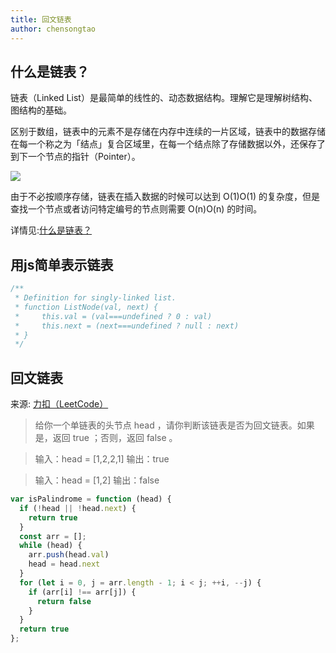 ```yaml
---
title: 回文链表
author: chensongtao
---
```


## 什么是链表？

链表（Linked List）是最简单的线性的、动态数据结构。理解它是理解树结构、图结构的基础。

区别于数组，链表中的元素不是存储在内存中连续的一片区域，链表中的数据存储在每一个称之为「结点」复合区域里，在每一个结点除了存储数据以外，还保存了到下一个节点的指针（Pointer）。

<img src="https://pic.leetcode-cn.com/67c0f9acaaaa44685a22fd85eaaba409341f874b99a5c953ff8efbc8d5110e02-image.png"/>

由于不必按顺序存储，链表在插入数据的时候可以达到 O(1)O(1) 的复杂度，但是查找一个节点或者访问特定编号的节点则需要 O(n)O(n) 的时间。

详情见:[什么是链表？](https://leetcode-cn.com/tag/linked-list/problemset/)

## 用js简单表示链表
```js
/**
 * Definition for singly-linked list.
 * function ListNode(val, next) {
 *     this.val = (val===undefined ? 0 : val)
 *     this.next = (next===undefined ? null : next)
 * }
 */
```


## 回文链表

来源: [力扣（LeetCode）](https://leetcode-cn.com/problems/palindrome-linked-list/)

> 给你一个单链表的头节点 head ，请你判断该链表是否为回文链表。如果是，返回 true ；否则，返回 false 。

> 输入：head = [1,2,2,1]
> 输出：true

> 输入：head = [1,2]
> 输出：false

```js
var isPalindrome = function (head) {
  if (!head || !head.next) {
    return true
  }
  const arr = [];
  while (head) {
    arr.push(head.val)
    head = head.next
  }
  for (let i = 0, j = arr.length - 1; i < j; ++i, --j) {
    if (arr[i] !== arr[j]) {
      return false
    }
  }
  return true
};
```
